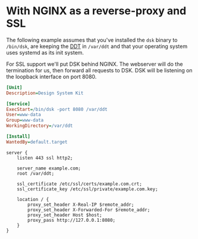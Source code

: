 # With NGINX as a reverse-proxy and SSL

The following example assumes that you've installed the `dsk` binary to
`/bin/dsk`, are keeping the [DDT](/The-Design-Definitions-Tree) in `/var/ddt`
and that your operating system uses systemd as its init system.

For SSL support we'll put DSK behind NGINX. The webserver will do the
termination for us, then forward all requests to DSK. DSK will be listening on
the loopback interface on port 8080.

```ini
[Unit]
Description=Design System Kit

[Service]
ExecStart=/bin/dsk -port 8080 /var/ddt
User=www-data
Group=www-data
WorkingDirectory=/var/ddt

[Install]
WantedBy=default.target
```

```nginx
server {
	listen 443 ssl http2;

	server_name example.com;
	root /var/ddt;

	ssl_certificate /etc/ssl/certs/example.com.crt;
	ssl_certificate_key /etc/ssl/private/example.com.key;

	location / {
		proxy_set_header X-Real-IP $remote_addr;
		proxy_set_header X-Forwarded-For $remote_addr;
		proxy_set_header Host $host;
		proxy_pass http://127.0.0.1:8080;
	}	
}
```

